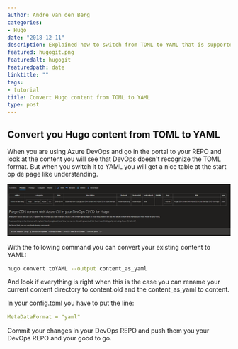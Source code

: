 ```yaml
---
author: Andre van den Berg
categories:
- Hugo
date: "2018-12-11"
description: Explained how to switch from TOML to YAML that is supported by Azure DevOps.
featured: hugogit.png
featuredalt: hugogit
featuredpath: date
linktitle: ""
tags:
- tutorial
title: Convert Hugo content from TOML to YAML
type: post
---
```


## Convert you Hugo content from TOML to YAML

When you are using Azure DevOps and go in the portal to your REPO and look at the content you will see that DevOps doesn't recognize the TOML format. But when you switch it to YAML you will get a nice table at the start op de page like understanding.

![YAML inDevOps](images/converthugotomltoyaml1.png "YAMLinDevOps")

With the following command you can convert your existing content to YAML:

```bash
hugo convert toYAML --output content_as_yaml
```

And look if everything is right when this is the case you can rename your current content directory to content.old and the content_as_yaml to content.

In your config.toml you have to put the line:

```YAML
MetaDataFormat = "yaml"
```

Commit your changes in your DevOps REPO and push them you your DevOps REPO and your good to go.
